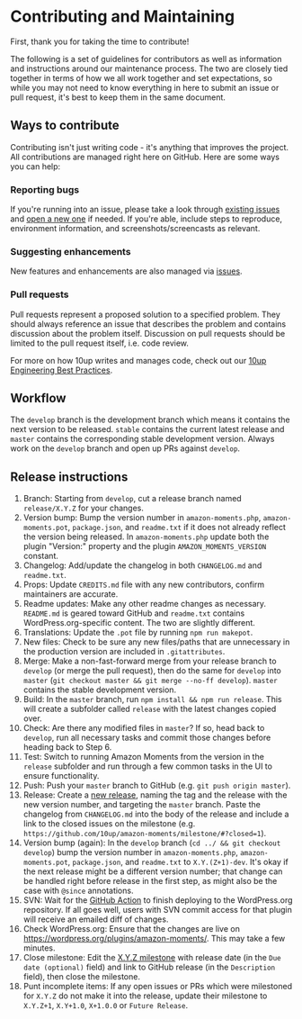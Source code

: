 # Contributing and Maintaining

First, thank you for taking the time to contribute!

The following is a set of guidelines for contributors as well as information and instructions around our maintenance process.  The two are closely tied together in terms of how we all work together and set expectations, so while you may not need to know everything in here to submit an issue or pull request, it's best to keep them in the same document.

## Ways to contribute

Contributing isn't just writing code - it's anything that improves the project.  All contributions are managed right here on GitHub.  Here are some ways you can help:

### Reporting bugs

If you're running into an issue, please take a look through [existing issues](/issues) and [open a new one](/issues/new) if needed.  If you're able, include steps to reproduce, environment information, and screenshots/screencasts as relevant.

### Suggesting enhancements

New features and enhancements are also managed via [issues](/issues).

### Pull requests

Pull requests represent a proposed solution to a specified problem.  They should always reference an issue that describes the problem and contains discussion about the problem itself.  Discussion on pull requests should be limited to the pull request itself, i.e. code review.

For more on how 10up writes and manages code, check out our [10up Engineering Best Practices](https://10up.github.io/Engineering-Best-Practices/).

## Workflow

The `develop` branch is the development branch which means it contains the next version to be released.  `stable` contains the current latest release and `master` contains the corresponding stable development version.  Always work on the `develop` branch and open up PRs against `develop`.

## Release instructions

1. Branch: Starting from `develop`, cut a release branch named `release/X.Y.Z` for your changes.
2. Version bump: Bump the version number in `amazon-moments.php`, `amazon-moments.pot`, `package.json`, and `readme.txt` if it does not already reflect the version being released.  In `amazon-moments.php` update both the plugin "Version:" property and the plugin `AMAZON_MOMENTS_VERSION` constant.
3. Changelog: Add/update the changelog in both `CHANGELOG.md` and `readme.txt`.
4. Props: Update `CREDITS.md` file with any new contributors, confirm maintainers are accurate.
5. Readme updates: Make any other readme changes as necessary.  `README.md` is geared toward GitHub and `readme.txt` contains WordPress.org-specific content.  The two are slightly different.
6. Translations: Update the `.pot` file by running `npm run makepot`.
7. New files: Check to be sure any new files/paths that are unnecessary in the production version are included in `.gitattributes`.
8. Merge: Make a non-fast-forward merge from your release branch to `develop` (or merge the pull request), then do the same for `develop` into `master` (`git checkout master && git merge --no-ff develop`).  `master` contains the stable development version.
9. Build: In the `master` branch, run `npm install && npm run release`. This will create a subfolder called `release` with the latest changes copied over.
10. Check: Are there any modified files in `master`? If so, head back to `develop`, run all necessary tasks and commit those changes before heading back to Step 6.
11. Test: Switch to running Amazon Moments from the version in the `release` subfolder and run through a few common tasks in the UI to ensure functionality.
12. Push: Push your `master` branch to GitHub (e.g. `git push origin master`).
13. Release: Create a [new release](https://github.com/10up/amazon-moments/releases/new), naming the tag and the release with the new version number, and targeting the `master` branch.  Paste the changelog from `CHANGELOG.md` into the body of the release and include a link to the closed issues on the milestone (e.g. `https://github.com/10up/amazon-moments/milestone/#?closed=1`).
14. Version bump (again): In the `develop` branch (`cd ../ && git checkout develop`) bump the version number in `amazon-moments.php`, `amazon-moments.pot`, `package.json`, and `readme.txt` to `X.Y.(Z+1)-dev`.  It's okay if the next release might be a different version number; that change can be handled right before release in the first step, as might also be the case with `@since` annotations.
15. SVN: Wait for the [GitHub Action](https://github.com/10up/amazon-moments/actions) to finish deploying to the WordPress.org repository.  If all goes well, users with SVN commit access for that plugin will receive an emailed diff of changes.
16. Check WordPress.org: Ensure that the changes are live on https://wordpress.org/plugins/amazon-moments/. This may take a few minutes.
17. Close milestone: Edit the [X.Y.Z milestone](https://github.com/10up/amazon-moments/milestone/#) with release date (in the `Due date (optional)` field) and link to GitHub release (in the `Description` field), then close the milestone.
18. Punt incomplete items: If any open issues or PRs which were milestoned for `X.Y.Z` do not make it into the release, update their milestone to `X.Y.Z+1`, `X.Y+1.0`, `X+1.0.0` or `Future Release`.
